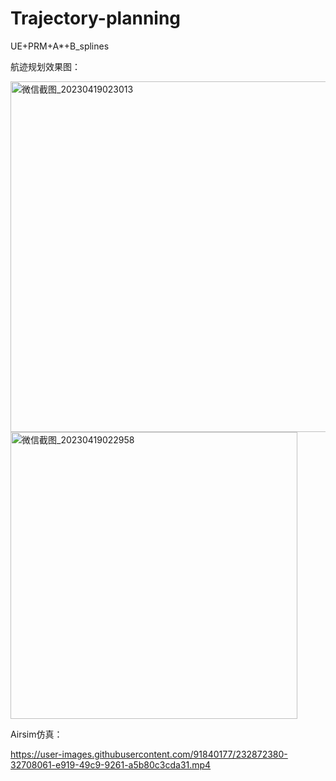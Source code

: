 # Trajectory-planning
UE+PRM+A*+B_splines

航迹规划效果图：

<img width="561" alt="微信截图_20230419023013" src="https://user-images.githubusercontent.com/91840177/232870769-264d8f8a-6df7-4710-a023-03d0cee947cf.png">

<img width="459" alt="微信截图_20230419022958" src="https://user-images.githubusercontent.com/91840177/232870761-35ef324a-af5c-4ae0-8993-6eed1f84745d.png">

Airsim仿真：

https://user-images.githubusercontent.com/91840177/232872380-32708061-e919-49c9-9261-a5b80c3cda31.mp4
